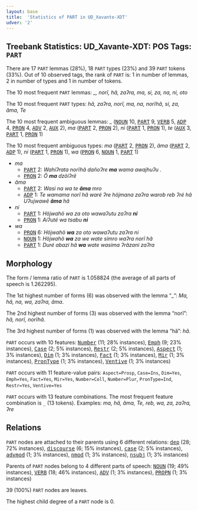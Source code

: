 ```yaml
---
layout: base
title:  'Statistics of PART in UD_Xavante-XDT'
udver: '2'
---
```


## Treebank Statistics: UD_Xavante-XDT: POS Tags: `PART`

There are 17 `PART` lemmas (28%), 18 `PART` types (23%) and 39 `PART` tokens (33%).
Out of 10 observed tags, the rank of `PART` is: 1 in number of lemmas, 2 in number of types and 1 in number of tokens.

The 10 most frequent `PART` lemmas: <em>_, norĩ, hã, zaʔra, ma, si, za, na, ni, oto</em>

The 10 most frequent `PART` types:  <em>hã, zaʔra, norĩ, ma, na, norĩhã, si, za, ãma, Te</em>

The 10 most frequent ambiguous lemmas: <em>_</em> (<tt><a href="xav_xdt-pos-NOUN.html">NOUN</a></tt> 10, <tt><a href="xav_xdt-pos-PART.html">PART</a></tt> 9, <tt><a href="xav_xdt-pos-VERB.html">VERB</a></tt> 5, <tt><a href="xav_xdt-pos-ADP.html">ADP</a></tt> 4, <tt><a href="xav_xdt-pos-PRON.html">PRON</a></tt> 4, <tt><a href="xav_xdt-pos-ADV.html">ADV</a></tt> 2, <tt><a href="xav_xdt-pos-AUX.html">AUX</a></tt> 2), <em>ma</em> (<tt><a href="xav_xdt-pos-PART.html">PART</a></tt> 2, <tt><a href="xav_xdt-pos-PRON.html">PRON</a></tt> 2), <em>ni</em> (<tt><a href="xav_xdt-pos-PART.html">PART</a></tt> 1, <tt><a href="xav_xdt-pos-PRON.html">PRON</a></tt> 1), <em>te</em> (<tt><a href="xav_xdt-pos-AUX.html">AUX</a></tt> 3, <tt><a href="xav_xdt-pos-PART.html">PART</a></tt> 1, <tt><a href="xav_xdt-pos-PRON.html">PRON</a></tt> 1)

The 10 most frequent ambiguous types:  <em>ma</em> (<tt><a href="xav_xdt-pos-PART.html">PART</a></tt> 2, <tt><a href="xav_xdt-pos-PRON.html">PRON</a></tt> 2), <em>ãma</em> (<tt><a href="xav_xdt-pos-PART.html">PART</a></tt> 2, <tt><a href="xav_xdt-pos-ADP.html">ADP</a></tt> 1), <em>ni</em> (<tt><a href="xav_xdt-pos-PART.html">PART</a></tt> 1, <tt><a href="xav_xdt-pos-PRON.html">PRON</a></tt> 1), <em>wa</em> (<tt><a href="xav_xdt-pos-PRON.html">PRON</a></tt> 6, <tt><a href="xav_xdt-pos-NOUN.html">NOUN</a></tt> 1, <tt><a href="xav_xdt-pos-PART.html">PART</a></tt> 1)


* <em>ma</em>
  * <tt><a href="xav_xdt-pos-PART.html">PART</a></tt> 2: <em>Wahiʔrata norĩhã dañoʔre <b>ma</b> wama awajhuʔu .</em>
  * <tt><a href="xav_xdt-pos-PRON.html">PRON</a></tt> 2: <em>Ö <b>ma</b> dzöiʔrẽ</em>
* <em>ãma</em>
  * <tt><a href="xav_xdt-pos-PART.html">PART</a></tt> 2: <em>Wasi na wa te <b>ãma</b> mro</em>
  * <tt><a href="xav_xdt-pos-ADP.html">ADP</a></tt> 1: <em>Te wamama norĩ hã waré ʔre höjmana zaʔra warob reb ʔré hã Uʔujwawẽ <b>ãma</b> hã</em>
* <em>ni</em>
  * <tt><a href="xav_xdt-pos-PART.html">PART</a></tt> 1: <em>Höjwahö wa za oto wawaʔutu zaʔra <b>ni</b></em>
  * <tt><a href="xav_xdt-pos-PRON.html">PRON</a></tt> 1: <em>Aiʔuté wa tsabu <b>ni</b></em>
* <em>wa</em>
  * <tt><a href="xav_xdt-pos-PRON.html">PRON</a></tt> 6: <em>Höjwahö <b>wa</b> za oto wawaʔutu zaʔra ni</em>
  * <tt><a href="xav_xdt-pos-NOUN.html">NOUN</a></tt> 1: <em>Höjwahö <b>wa</b> za we wate simro waʔra norĩ hã</em>
  * <tt><a href="xav_xdt-pos-PART.html">PART</a></tt> 1: <em>Duré abazi hã <b>wa</b> wate wasima ʔrãzani zaʔra</em>

## Morphology

The form / lemma ratio of `PART` is 1.058824 (the average of all parts of speech is 1.262295).

The 1st highest number of forms (6) was observed with the lemma “_”: <em>Ma, hã, na, wa, zaʔra, ãma</em>.

The 2nd highest number of forms (3) was observed with the lemma “norĩ”: <em>hã, norĩ, norĩhã</em>.

The 3rd highest number of forms (1) was observed with the lemma “hã”: <em>hã</em>.

`PART` occurs with 10 features: <tt><a href="xav_xdt-feat-Number.html">Number</a></tt> (11; 28% instances), <tt><a href="xav_xdt-feat-Emph.html">Emph</a></tt> (9; 23% instances), <tt><a href="xav_xdt-feat-Case.html">Case</a></tt> (2; 5% instances), <tt><a href="xav_xdt-feat-Restr.html">Restr</a></tt> (2; 5% instances), <tt><a href="xav_xdt-feat-Aspect.html">Aspect</a></tt> (1; 3% instances), <tt><a href="xav_xdt-feat-Dim.html">Dim</a></tt> (1; 3% instances), <tt><a href="xav_xdt-feat-Fact.html">Fact</a></tt> (1; 3% instances), <tt><a href="xav_xdt-feat-Mir.html">Mir</a></tt> (1; 3% instances), <tt><a href="xav_xdt-feat-PronType.html">PronType</a></tt> (1; 3% instances), <tt><a href="xav_xdt-feat-Ventive.html">Ventive</a></tt> (1; 3% instances)

`PART` occurs with 11 feature-value pairs: `Aspect=Prosp`, `Case=Ins`, `Dim=Yes`, `Emph=Yes`, `Fact=Yes`, `Mir=Yes`, `Number=Coll`, `Number=Plur`, `PronType=Ind`, `Restr=Yes`, `Ventive=Yes`

`PART` occurs with 13 feature combinations.
The most frequent feature combination is `_` (13 tokens).
Examples: <em>ma, hã, ãma, Te, reb, wa, za, zaʔra, ʔre</em>


## Relations

`PART` nodes are attached to their parents using 6 different relations: <tt><a href="xav_xdt-dep-dep.html">dep</a></tt> (28; 72% instances), <tt><a href="xav_xdt-dep-discourse.html">discourse</a></tt> (6; 15% instances), <tt><a href="xav_xdt-dep-case.html">case</a></tt> (2; 5% instances), <tt><a href="xav_xdt-dep-advmod.html">advmod</a></tt> (1; 3% instances), <tt><a href="xav_xdt-dep-nmod.html">nmod</a></tt> (1; 3% instances), <tt><a href="xav_xdt-dep-nsubj.html">nsubj</a></tt> (1; 3% instances)

Parents of `PART` nodes belong to 4 different parts of speech: <tt><a href="xav_xdt-pos-NOUN.html">NOUN</a></tt> (19; 49% instances), <tt><a href="xav_xdt-pos-VERB.html">VERB</a></tt> (18; 46% instances), <tt><a href="xav_xdt-pos-ADV.html">ADV</a></tt> (1; 3% instances), <tt><a href="xav_xdt-pos-PROPN.html">PROPN</a></tt> (1; 3% instances)

39 (100%) `PART` nodes are leaves.

The highest child degree of a `PART` node is 0.

